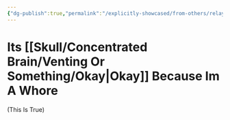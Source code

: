 ```yaml
---
{"dg-publish":true,"permalink":"/explicitly-showcased/from-others/relay-1/","title":"Relay 1","dgShowLocalGraph":false}
---
```



# Its [[Skull/Concentrated Brain/Venting Or Something/Okay\|Okay]] Because Im A Whore

(This Is True)

